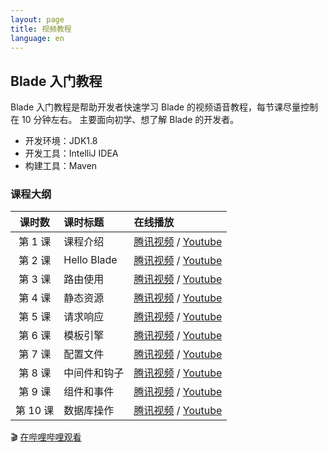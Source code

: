 ```yaml
---
layout: page
title: 视频教程
language: en
---
```



## Blade 入门教程

Blade 入门教程是帮助开发者快速学习 Blade 的视频语音教程，每节课尽量控制在 10 分钟左右。
主要面向初学、想了解 Blade 的开发者。

- 开发环境：JDK1.8
- 开发工具：IntelliJ IDEA
- 构建工具：Maven

### 课程大纲

| 课时数 | 课时标题 | 在线播放 |
|:-----:|:--------|:-------|
|第 1 课|课程介绍|[腾讯视频](https://v.qq.com/x/page/n0542wj50eh.html) / [Youtube](https://www.youtube.com/watch?v=UQzz1XCFE9U&list=PLK2w-tGRdrj5TV2lxHFj8hcg4mbmRmnWX&index=1)|
|第 2 课|Hello Blade|[腾讯视频](https://v.qq.com/x/page/x05425dyn7f.html) / [Youtube](https://www.youtube.com/watch?v=ZqfDt4mcLMU&list=PLK2w-tGRdrj5TV2lxHFj8hcg4mbmRmnWX&index=2)|
|第 3 课|路由使用|[腾讯视频](https://v.qq.com/x/page/p0542l0ev9l.html) / [Youtube](https://www.youtube.com/watch?v=lYLu0s1qWiA&list=PLK2w-tGRdrj5TV2lxHFj8hcg4mbmRmnWX&index=3)|
|第 4 课|静态资源|[腾讯视频](https://v.qq.com/x/page/i0545camrc0.html) / [Youtube](https://www.youtube.com/watch?v=viW_OgdjAjI&list=PLK2w-tGRdrj5TV2lxHFj8hcg4mbmRmnWX&index=4)|
|第 5 课|请求响应|[腾讯视频](https://v.qq.com/x/page/l05452gt783.html) / [Youtube](https://www.youtube.com/watch?v=yCid_JDiJ-k&list=PLK2w-tGRdrj5TV2lxHFj8hcg4mbmRmnWX&index=5)|
|第 6 课|模板引擎|[腾讯视频](https://v.qq.com/x/page/m0550dgiuq2.html) / [Youtube](https://www.youtube.com/watch?v=ECV8ouT1X6E&list=PLK2w-tGRdrj5TV2lxHFj8hcg4mbmRmnWX&index=6)|
|第 7 课|配置文件|[腾讯视频](https://v.qq.com/x/page/y05507q8noy.html) / [Youtube](https://www.youtube.com/watch?v=SlbeaPiz9dM&list=PLK2w-tGRdrj5TV2lxHFj8hcg4mbmRmnWX&index=7)|
|第 8 课|中间件和钩子|[腾讯视频](https://v.qq.com/x/page/e0550z2bnjg.html) / [Youtube](https://www.youtube.com/watch?v=0dO7i7X9JWg&list=PLK2w-tGRdrj5TV2lxHFj8hcg4mbmRmnWX&index=8)|
|第 9 课|组件和事件|[腾讯视频](https://v.qq.com/x/page/q0550y12tgq.html) / [Youtube](https://www.youtube.com/watch?v=rke6nolDgi4&list=PLK2w-tGRdrj5TV2lxHFj8hcg4mbmRmnWX&index=9)|
|第 10 课|数据库操作|[腾讯视频](https://v.qq.com/x/page/d0554v9vtu1.html) / [Youtube](https://www.youtube.com/watch?v=EH9WhjKThm0&list=PLK2w-tGRdrj5TV2lxHFj8hcg4mbmRmnWX&index=10)|

🎬 [在哔哩哔哩观看](https://www.bilibili.com/video/av15572599/)